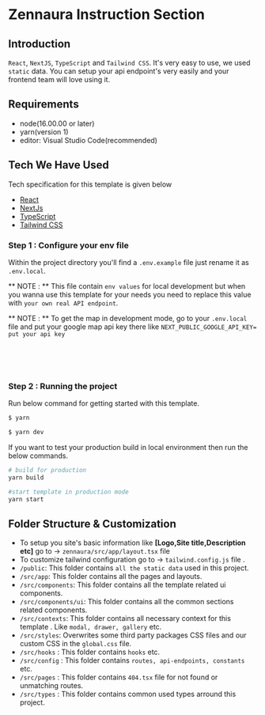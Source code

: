 # Zennaura Instruction Section

## Introduction

 `React`, `NextJS`, `TypeScript` and `Tailwind CSS`. It's very easy to use, we used `static` data. You can setup your api endpoint's very easily and your frontend team will love using it.

## Requirements

- node(16.00.00 or later)
- yarn(version 1)
- editor: Visual Studio Code(recommended)

## Tech We Have Used

Tech specification for this template is given below

- [React](https://reactjs.org/)
- [NextJs](https://nextjs.org/)
- [TypeScript](https://www.typescriptlang.org/)
- [Tailwind CSS](https://tailwindcss.com/)


### Step 1 : Configure your env file

Within the project directory you'll find a `.env.example` file just rename it as `.env.local`.

** NOTE : ** This file contain `env values` for local development but when you wanna use this template for your needs you need to replace this value with `your own real API endpoint`.

** NOTE : ** To get the map in development mode, go to your `.env.local` file and put your google map api key there like `NEXT_PUBLIC_GOOGLE_API_KEY= put your api key`

<br/>
<br/>
<br/>

### Step 2 : Running the project

Run below command for getting started with this template.

```bash
$ yarn

$ yarn dev
```

If you want to test your production build in local environment then run the below commands.

```bash
# build for production
yarn build

#start template in production mode
yarn start
```

## Folder Structure & Customization

- To setup you site's basic information like **[Logo,Site title,Description etc]** go to -> `zennaura/src/app/layout.tsx` file
- To customize tailwind configuration go to -> `tailwind.config.js` file .
- `/public`: This folder contains `all the static data` used in this project.
- `/src/app`: This folder contains all the pages and layouts.
- `/src/components`: This folder contains all the template related ui components.
- `/src/components/ui`: This folder contains all the common sections related components.
- `/src/contexts`: This folder contains all necessary context for this template . Like `modal, drawer, gallery` etc.
- `/src/styles`: Overwrites some third party packages CSS files and our custom CSS in the `global.css` file.
- `/src/hooks` : This folder contains `hooks` etc.
- `/src/config` : This folder contains `routes, api-endpoints, constants` etc.
- `/src/pages` : This folder contains `404.tsx` file for not found or unmatching routes.
- `/src/types` : This folder contains common used types arround this project.

<br/>
<br/>
<br/>
